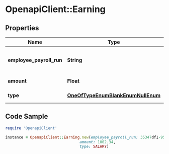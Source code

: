 # OpenapiClient::Earning

## Properties

Name | Type | Description | Notes
------------ | ------------- | ------------- | -------------
**employee_payroll_run** | **String** | The earning&#39;s employee payroll run. | [optional] 
**amount** | **Float** | The amount earned. | [optional] 
**type** | [**OneOfTypeEnumBlankEnumNullEnum**](OneOfTypeEnumBlankEnumNullEnum.md) | The type of earning. | [optional] 

## Code Sample

```ruby
require 'OpenapiClient'

instance = OpenapiClient::Earning.new(employee_payroll_run: 35347df1-95e7-46e2-93cc-66f1191edca5,
                                 amount: 1002.34,
                                 type: SALARY)
```


